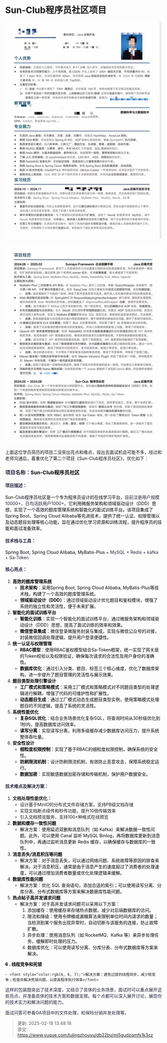 # Sun-Club程序员社区项目

![1739856447939-d886167e-73e5-48e1-aaaf-d04c2d9eb53a.png](./img/aGBxEVx6A88lrNiG/1739856447939-d886167e-73e5-48e1-aaaf-d04c2d9eb53a-601580.png)

![1739856459928-92f8eb67-40fe-4b45-a1fa-362935324542.png](./img/aGBxEVx6A88lrNiG/1739856459928-92f8eb67-40fe-4b45-a1fa-362935324542-936459.png)

上面这位学员简历的项目二没突出亮点和难点，投出去面试机会可能不多，经过和老师沟通后，着重优化了第二个项目《Sun-Club程序员社区》，优化如下：

### <font style="color:rgba(6, 8, 31, 0.88);">项目名称：</font><font style="color:rgb(6, 6, 7);">Sun-Club程序员社区</font>
#### <font style="color:rgba(6, 8, 31, 0.88);">项目描述：</font>
<font style="color:rgb(6, 6, 7);">Sun-Club程序员社区是一个专为程序员设计的在线学习平台，</font><font style="color:rgba(6, 8, 31, 0.88);">目前注册用户规模10000+，日均活跃用户1000+。</font><font style="color:rgb(6, 6, 7);">它利用微服务架构和领域驱动设计（DDD）思想，实现了一个高效的题库管理系统和智能化的面试训练平台。该项目集成了Spring Boot、Spring Cloud Alibaba等先进技术，提供了统一认证、权限管理以及动态题目处理等核心功能，旨在通过优化学习资源和训练流程，提升程序员的技能和面试准备效率。</font>

#### <font style="color:rgba(6, 8, 31, 0.88);">技术栈与工具：</font>
<font style="color:rgb(6, 6, 7);">Spring Boot, Spring Cloud Alibaba, MyBatis-Plus</font><font style="color:rgba(6, 8, 31, 0.88);"> + MySQL + Redis + kafka + Sa-Token</font>

#### <font style="color:rgba(6, 8, 31, 0.88);">核心亮点：</font>
1. **<font style="color:rgb(6, 6, 7);">高效的题库管理系统</font>**
    - **<font style="color:rgb(6, 6, 7);">技术架构</font>**<font style="color:rgb(6, 6, 7);">：采用Spring Boot, Spring Cloud Alibaba, MyBatis-Plus等技术栈，构建了一个高效的题库管理系统。</font>
    - **<font style="color:rgb(6, 6, 7);">领域驱动设计（DDD）</font>**<font style="color:rgb(6, 6, 7);">：通过领域驱动设计优化题目和鉴权模块，增强了系统的独立性和灵活性，便于未来扩展。</font>
2. **<font style="color:rgb(6, 6, 7);">智能化的面试训练平台</font>**
    - **<font style="color:rgb(6, 6, 7);">智能化训练</font>**<font style="color:rgb(6, 6, 7);">：实现一个智能化的面试训练平台，通过微服务架构和领域驱动设计（DDD）思想，提高了面试训练的效率和效果。</font>
    - **<font style="color:rgb(6, 6, 7);">微信登录集成</font>**<font style="color:rgb(6, 6, 7);">：微信登录微服务封装与集成，实现与微信公众号的对接，封装微信回调处理逻辑，提升用户登录便捷性。</font>
3. **<font style="color:rgb(6, 6, 7);">统一认证与权限管理</font>**
    - **<font style="color:rgb(6, 6, 7);">RBAC模型</font>**<font style="color:rgb(6, 6, 7);">：使用RBAC鉴权模型结合Sa-Token框架，统一实现了网关层的Token校验以及权限验证，确保每次请求的合法性及用户身份的准确性。</font>
    - **<font style="color:rgb(6, 6, 7);">数据库优化</font>**<font style="color:rgb(6, 6, 7);">：通过引入分类、题目、标签三个核心维度，优化了数据库架构，进一步提升了题目管理的灵活性与展示效果。</font>
4. **<font style="color:rgb(6, 6, 7);">题目类型处理引擎设计</font>**
    - **<font style="color:rgb(6, 6, 7);">工厂模式和策略模式</font>**<font style="color:rgb(6, 6, 7);">：采用工厂模式和策略模式对不同题目类型的处理逻辑进行解耦，增强了代码的可维护性和扩展性。</font>
    - **<font style="color:rgb(6, 6, 7);">动态题目生成</font>**<font style="color:rgb(6, 6, 7);">：通过工厂模式动态生成题目类型实例，使用策略模式处理题目的不同逻辑，提高了系统的灵活性。</font>
5. **<font style="color:rgb(6, 6, 7);">系统性能优化</font>**
    - **<font style="color:rgb(6, 6, 7);">复杂SQL优化</font>**<font style="color:rgb(6, 6, 7);">：结合业务场景优化复杂SQL，将查询时间从30秒级优化到1秒内，提高数据库访问效率。</font>
    - **<font style="color:rgb(6, 6, 7);">读写分离</font>**<font style="color:rgb(6, 6, 7);">：实现读写分离，利用多级缓存减少数据库访问压力，提升系统整体吞吐量。</font>
6. **<font style="color:rgb(6, 6, 7);">安全性设计</font>**
    - **<font style="color:rgb(6, 6, 7);">细粒度权限控制</font>**<font style="color:rgb(6, 6, 7);">：实现了基于RBAC的细粒度权限控制，确保系统的安全性。</font>
    - **<font style="color:rgb(6, 6, 7);">防刷限流机制</font>**<font style="color:rgb(6, 6, 7);">：设计防刷限流机制，有效防止恶意攻击，保障系统稳定运行。</font>
    - **<font style="color:rgb(6, 6, 7);">数据加密</font>**<font style="color:rgb(6, 6, 7);">：实现敏感数据加密存储和传输机制，保护用户数据安全。</font>

#### <font style="color:rgba(6, 8, 31, 0.88);">技术难点及解决方案：</font>
1. **文档处理性能优化：**
    - 设计基于MinIO的分布式文件存储方案，支持PB级文档存储
    - 实现文档断点续传和秒传功能，提升10倍传输效率
    - 引入文档预览服务，支持100+种格式在线预览
2. **<font style="color:rgb(6, 6, 7);">数据和缓存一致性问题</font>**
    - <font style="color:rgb(6, 6, 7);">解决方案：使用延迟双删和消息队列（如 Kafka）来解决数据一致性问题。此外，可以使用 Canal 监听 MySQL Binlog，再将数据库更新到消息队列中，再通过监听消息更新 Redis 缓存，以确保缓存与数据库的一致性</font><font style="color:rgb(6, 6, 7);">。</font>
3. **<font style="color:rgb(6, 6, 7);">消息丢失/消息积压等问题</font>**
    - <font style="color:rgb(6, 6, 7);">解决方案：对于消息丢失，可以通过网络问题、系统故障等原因的排查来解决。对于消息积压，通常是由于消息产生的速度超过了消费者的处理速度，可以通过增加消费者数量或优化处理逻辑来缓解</font><font style="color:rgb(6, 6, 7);">。</font>
4. **<font style="color:rgb(6, 6, 7);">数据库性能问题</font>**
    - <font style="color:rgb(6, 6, 7);">解决方案：优化 SQL 查询语句，添加合适的索引；可以使用读写分离、分库分表、分布式数据库等方案来解决数据库性能问题</font><font style="color:rgb(6, 6, 7);">。</font>
5. **<font style="color:rgb(6, 6, 7);">热点帖子高并发请求问题</font>**
    - <font style="color:rgb(6, 6, 7);">解决方案：对于高并发请求问题可以采用以下方案：</font>
        1. <font style="color:rgb(6, 6, 7);">添加缓存：使用缓存来存储热点数据，减少对后端数据库的访问。</font>
        2. <font style="color:rgb(6, 6, 7);">限流和降级：使用令牌桶或漏桶算法来限制单位时间内请求的数量；当检测到某个服务出现异常时，自动切断与该服务的连接，防止故障扩散。</font>
        3. <font style="color:rgb(6, 6, 7);">异步处理：使用消息队列（如 RocketMQ、Kafka 等）来异步处理任务，缓解即时处理的压力。</font>
        4. <font style="color:rgb(6, 6, 7);">数据库优化：可以使用读写分离、分库分表、分布式数据库等方案来解决。</font>

**<font style="color:rgb(6, 6, 7);">  6 . 线程竞争和死锁</font>**

    - <font style="color:rgb(6, 6, 7);">解决方案：避免过度的线程同步，减少锁竞争；检查并解决死锁问题，以提高程序执行效率</font>



<font style="color:rgba(6, 8, 31, 0.88);">这样的包装既突出了技术深度，又结合了具体的业务场景，面试时可以重点展开这些亮点，并准备具体的技术方案和数据支撑。每个点都可以深入展开讨论，展现你的技术实力和解决问题的能力。</font>

<font style="color:rgba(6, 8, 31, 0.88);">面试问答可参看OA项目中的文件处理，和保险分销并发处理等。</font>









> 更新: 2025-02-18 13:48:18  
> 原文: <https://www.yuque.com/tulingzhouyu/db22bv/mi5gudzqmfs1k3cz>